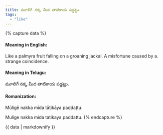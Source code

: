 ```yaml
---
title: మూలిగే నక్క మీద తాటికాయ పడ్డట్టు.
tags:
  - "like"
---
```


{% capture data %}
#### Meaning in English:
Like a palmyra fruit falling on a groaning jackal.
A misfortune caused by a. strange coincidence.

#### Meaning in Telugu:
మూలిగే నక్క మీద తాటికాయ పడ్డట్టు.

#### Romanization:
Mūligē nakka mīda tāṭikāya paḍḍaṭṭu.

Mulige nakka mida tatikaya paddattu.
{% endcapture %}

{{ data | markdownify }}

